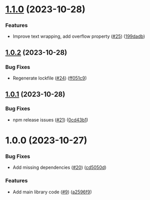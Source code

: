 # [1.1.0](https://github.com/MatiPl01/react-native-skia-responsive-text/compare/v1.0.2...v1.1.0) (2023-10-28)


### Features

* Improve text wrapping, add overflow property ([#25](https://github.com/MatiPl01/react-native-skia-responsive-text/issues/25)) ([199dadb](https://github.com/MatiPl01/react-native-skia-responsive-text/commit/199dadb4b02c7ceee4b639505b430829ab25d32e))

## [1.0.2](https://github.com/MatiPl01/react-native-skia-responsive-text/compare/v1.0.1...v1.0.2) (2023-10-28)


### Bug Fixes

* Regenerate lockfile ([#24](https://github.com/MatiPl01/react-native-skia-responsive-text/issues/24)) ([ff051c9](https://github.com/MatiPl01/react-native-skia-responsive-text/commit/ff051c9ed0bdd92a03558a4aaece004feb61838a))

## [1.0.1](https://github.com/MatiPl01/react-native-skia-responsive-text/compare/v1.0.0...v1.0.1) (2023-10-28)


### Bug Fixes

* npm release issues ([#21](https://github.com/MatiPl01/react-native-skia-responsive-text/issues/21)) ([0cd43b1](https://github.com/MatiPl01/react-native-skia-responsive-text/commit/0cd43b17cff2cb67fee904870e31583109c681cb))

# 1.0.0 (2023-10-27)

### Bug Fixes

- Add missing dependencies ([#20](https://github.com/MatiPl01/react-native-skia-responsive-text/issues/20)) ([cd5050d](https://github.com/MatiPl01/react-native-skia-responsive-text/commit/cd5050d5bd83c7d04b84f3c0113879d7779ad396))

### Features

- Add main library code ([#9](https://github.com/MatiPl01/react-native-skia-responsive-text/issues/9)) ([a2596f9](https://github.com/MatiPl01/react-native-skia-responsive-text/commit/a2596f9907afad07a701632bb18695d56820d14b))

